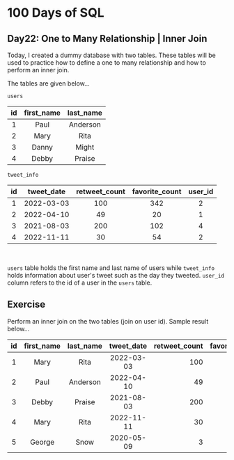 # 100 Days of SQL
## Day22: One to Many Relationship | Inner Join

Today, I created a dummy database with two tables. These tables will be used to practice how to define a one to many relationship and how to perform an inner join.  

The tables are given below...

`users`

| id | first_name | last_name |
|:--:|:----------:|:---------:|
|  1    | Paul       | Anderson  |
|  2    | Mary       | Rita      |
|  3    | Danny      | Might     |
|  4    | Debby      | Praise    |


`tweet_info`

| id | tweet_date | retweet_count | favorite_count | user_id |
|:--:|:----------:|:-------------:|:--------------:|:-------:|
|  1 | 2022-03-03 |     100       |     342        |    2    |
|  2 | 2022-04-10 |     49       |     20        |    1    |
|  3 | 2021-08-03 |     200       |     102        |    4    |
|  4 | 2022-11-11 |     30       |     54        |    2  |

<br>

`users` table holds the first name and last name of users while `tweet_info` holds information about user's tweet such as the day they tweeted. `user_id` column refers to the id of a user in the `users` table.

## Exercise
Perform an inner join on the two tables (join on user id). Sample result below...

| id | first_name | last_name | tweet_date | retweet_count | favorite_count | user_id |
|:--:|:----------:|:---------:|:----------:|--------------:|:--------------:|--------:|
|  1 | Mary       | Rita      | 2022-03-03 |           100 |            342 |       2 |
|  2 | Paul       | Anderson  | 2022-04-10 |            49 |             20 |       1 |
|  3 | Debby      | Praise    | 2021-08-03 |           200 |            102 |       4 |
|  4 | Mary       | Rita      | 2022-11-11 |            30 |             54 |       2 |
|  5 | George     | Snow      | 2020-05-09 |             3 |              3 |       8 |